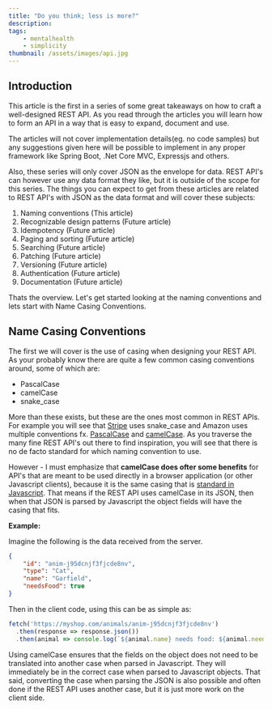 ```yaml
---
title: "Do you think; less is more?"
description: 
tags:
    - mentalhealth
    - simplicity
thumbnail: /assets/images/api.jpg
---
```



## Introduction

This article is the first in a series of some great takeaways on how to craft a well-designed REST API. As 
you read through the articles you will learn how to form an API in a way that is easy to expand, document and use.

The articles will not cover implementation details(eg. no code samples) but any suggestions given here will be possible 
to implement in any proper framework like Spring Boot, .Net Core MVC, Expressjs and others.

Also, these series will only cover JSON as the envelope for data. REST API's can however use any data format they like, but it is outside of the scope for this series. The things you can expect to get from these articles are related to REST API's with JSON as the data format and will cover these subjects:

1. Naming conventions (This article)
2. Recognizable design patterns (Future article)
3. Idempotency (Future article)
4. Paging and sorting (Future article)
5. Searching (Future article)
6. Patching (Future article)
7. Versioning (Future article)
8. Authentication (Future article)
9. Documentation (Future article)

Thats the overview. Let's get started looking at the naming conventions and lets start with Name Casing Conventions.

## Name Casing Conventions
The first we will cover is the use of casing when designing your REST API. As your probably know there are quite a few common casing conventions around, some of which are:

* PascalCase
* camelCase
* snake_case

More than these exists, but these are the ones most common in REST APIs. For example you will see that [Stripe](https://stripe.com/docs/api) uses snake_case and Amazon uses multiple conventions fx. [PascalCase](https://docs.aws.amazon.com/amazondynamodb/latest/APIReference/API_BatchExecuteStatement.html) and [camelCase](https://docs.aws.amazon.com/apigateway/api-reference/resource/account/). As you traverse the many fine REST API's out there to find inspiration, you will see that there is no de facto standard for which naming convention to use.

However - I must emphasize that **camelCase does ofter some benefits** for API's that are meant to be used directly in a browser application (or other Javascript clients), because it is the same casing that is [standard in Javascript](https://developer.mozilla.org/en-US/docs/MDN/Guidelines/Code_guidelines/JavaScript#variable_naming). That means if the REST API uses camelCase in its JSON, then when that JSON is parsed by Javascript the object fields will have the casing that fits.

**Example:**

Imagine the following is the data received from the server.
```Json
{
    "id": "anim-j95dcnjf3fjcde8nv",
    "type": "Cat",
    "name": "Garfield",
    "needsFood": true
}
```

Then in the client code, using this can be as simple as:
```Javascript
fetch('https://myshop.com/animals/anim-j95dcnjf3fjcde8nv')
  .then(response => response.json())
  .then(animal => console.log(`${animal.name} needs food: ${animal.needsFood}`));
```

Using camelCase ensures that the fields on the object does not need to be translated into another case when parsed in Javascript. They will immediately be in the correct case when parsed to Javascript objects. That said, converting the case when parsing the JSON is also possible and often done if the REST API uses another case, but it is just more work on the client side.

